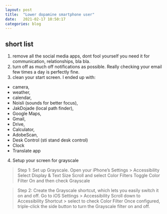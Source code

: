```yaml
---
layout: post
title:  "Lower dopamine smartphone user"
date:   2021-02-17 10:50:17
categories: blog
---
```



## short list

1. remove all the social media apps, dont fool yourself you need it for communication, relationships, bla bla.
2. turn off as much off notifications as possible. Really checking your email few times a day is perfectly fine. 
3. clean your start screen. I ended up with:
 * camera, 
 * weather, 
 * calendar, 
 * Noisli (sounds for better focus), 
 * JakDojade (local path finder), 
 * Google Maps, 
 * Gmail, 
 * Drive, 
 * Calculator, 
 * AdobeScan, 
 * Desk Control (sti stand desk control)
 * Clock
 * Translate app
 
 4. Setup your screen for grayscale

>Step 1: Set up Grayscale.
>Open your iPhone’s Settings > Accessibility
>Select Display & Text Size
>Scroll and select Color Filters
>Toggle Color Filter On and then check Grayscale

>Step 2: Create the Grayscale shortcut, which lets you easily switch it on and off.
>Go to iOS Settings > Accessibility
>Scroll down to Accessibility Shortcut > select to check Color Filter
>Once configured, triple-click the side button to turn the Grayscale filter on and off. 
